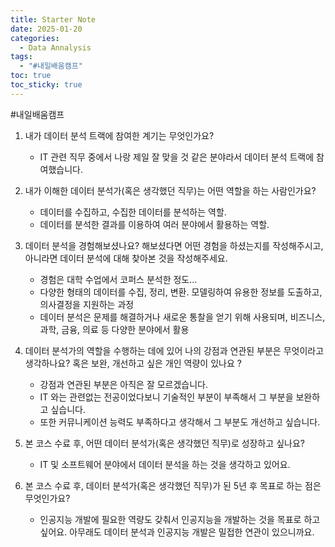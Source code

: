 ```yaml
---
title: Starter Note
date: 2025-01-20
categories:
  - Data Annalysis
tags:
  - "#내일배움캠프"
toc: true
toc_sticky: true
---
```

#내일배움캠프 

1. 내가 데이터 분석 트랙에 참여한 계기는 무엇인가요?
    - IT 관련 직무 중에서 나랑 제일 잘 맞을 것 같은 분야라서 데이터 분석 트랙에 참여했습니다.

2. 내가 이해한 데이터 분석가(혹은 생각했던 직무)는 어떤 역할을 하는 사람인가요?
    - 데이터를 수집하고, 수집한 데이터를 분석하는 역할.
    - 데이터를 분석한 결과를 이용하여 여러 분야에서 활용하는 역할.

3. 데이터 분석을 경험해보셨나요? 해보셨다면 어떤 경험을 하셨는지를 작성해주시고, 아니라면 데이터 분석에 대해 찾아본 것을 작성해주세요.
    - 경험은 대학 수업에서 코퍼스 분석한 정도…
    - 다양한 형태의 데이터를 수집, 정리, 변환. 모델링하여 유용한 정보를 도출하고, 의사결정을 지원하는 과정
    - 데이터 분석은 문제를 해결하거나 새로운 통찰을 얻기 위해 사용되며, 비즈니스, 과학, 금융, 의료 등 다양한 분야에서 활용

4. 데이터 분석가의 역할을 수행하는 데에 있어 나의 강점과 연관된 부분은 무엇이라고 생각하나요? 혹은 보완, 개선하고 싶은 개인 역량이 있나요 ?
    - 강점과 연관된 부분은 아직은 잘 모르겠습니다.
    - IT 와는 관련없는 전공이었다보니 기술적인 부분이 부족해서 그 부분을 보완하고 싶습니다.
    - 또한 커뮤니케이션 능력도 부족하다고 생각해서 그 부분도 개선하고 싶습니다.
 
5. 본 코스 수료 후, 어떤 데이터 분석가(혹은 생각했던 직무)로 성장하고 싶나요?
    - IT 및 소프트웨어 분야에서 데이터 분석을 하는 것을 생각하고 있어요.

6. 본 코스 수료 후, 데이터 분석가(혹은 생각했던 직무)가 된 5년 후 목표로 하는 점은 무엇인가요?
    - 인공지능 개발에 필요한 역량도 갖춰서 인공지능을 개발하는 것을 목표로 하고 싶어요. 아무래도 데이터 분석과 인공지능 개발은 밀접한 연관이 있으니까요.